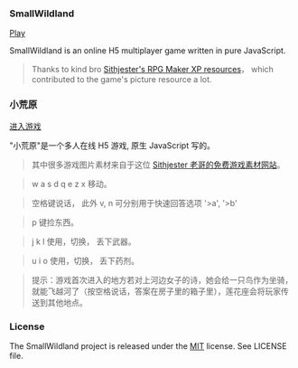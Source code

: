 ### SmallWildland 

[Play](http://www.smallwildland.com)

SmallWildland is an online H5 multiplayer game written in pure JavaScript.

> Thanks to kind bro [Sithjester's RPG Maker XP resources](http://untamed.wild-refuge.net/rpgxp.php)， which contributed to the game's picture resource a lot.

### 小荒原 

[进入游戏](http://www.smallwildland.com)

"小荒原"是一个多人在线 H5 游戏, 原生 JavaScript 写的。

> 其中很多游戏图片素材来自于这位 [Sithjester 老哥的免费游戏素材网站](http://untamed.wild-refuge.net/rpgxp.php)。

> w a s d q e z x 移动。

> 空格键说话， 此外 v, n 可分别用于快速回答选项 '>a', '>b'

> p 键捡东西。

> j k l 使用，切换， 丢下武器。

> u i o 使用，切换， 丢下药剂。

> 提示：游戏首次进入的地方若对上河边女子的诗，她会给一只鸟作为坐骑，就能飞越河了（按空格说话，答案在房子里的箱子里），莲花座会将玩家传送到其他地点。


### License

The SmallWildland project is released under the [MIT](https://opensource.org/licenses/MIT) license. See LICENSE file.
